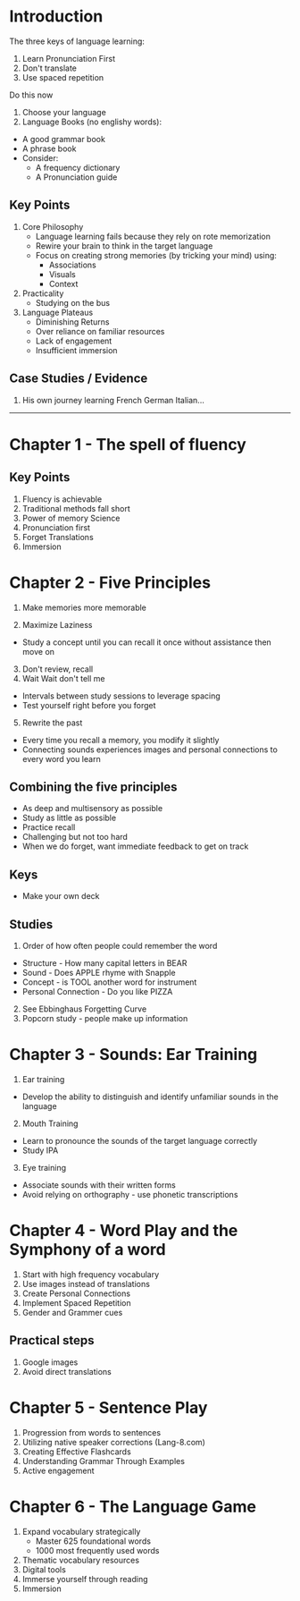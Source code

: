 # Introduction

The three keys of language learning:

1. Learn Pronunciation First
2. Don't translate
3. Use spaced repetition

Do this now

1. Choose your language
2. Language Books (no englishy words):

-   A good grammar book
-   A phrase book
-   Consider:
    -   A frequency dictionary
    -   A Pronunciation guide

## Key Points

1. Core Philosophy
    - Language learning fails because they rely on rote memorization
    - Rewire your brain to think in the target language
    - Focus on creating strong memories (by tricking your mind) using:
        - Associations
        - Visuals
        - Context
2. Practicality
    - Studying on the bus
3. Language Plateaus
    - Diminishing Returns
    - Over reliance on familiar resources
    - Lack of engagement
    - Insufficient immersion

## Case Studies / Evidence

1. His own journey learning French German Italian...

---

# Chapter 1 - The spell of fluency

## Key Points

1. Fluency is achievable
2. Traditional methods fall short
3. Power of memory Science
4. Pronunciation first
5. Forget Translations
6. Immersion

# Chapter 2 - Five Principles

1. Make memories more memorable

2. Maximize Laziness

-   Study a concept until you can recall it once without assistance then move on

3. Don't review, recall
4. Wait Wait don't tell me

-   Intervals between study sessions to leverage spacing
-   Test yourself right before you forget

5. Rewrite the past

-   Every time you recall a memory, you modify it slightly
-   Connecting sounds experiences images and personal connections to every word you learn

## Combining the five principles

-   As deep and multisensory as possible
-   Study as little as possible
-   Practice recall
-   Challenging but not too hard
-   When we do forget, want immediate feedback to get on track

## Keys

-   Make your own deck

## Studies

1. Order of how often people could remember the word

-   Structure - How many capital letters in BEAR
-   Sound - Does APPLE rhyme with Snapple
-   Concept - is TOOL another word for instrument
-   Personal Connection - Do you like PIZZA

2. See Ebbinghaus Forgetting Curve
3. Popcorn study - people make up information

# Chapter 3 - Sounds: Ear Training

1. Ear training

-   Develop the ability to distinguish and identify unfamiliar sounds in the language

2. Mouth Training

-   Learn to pronounce the sounds of the target language correctly
-   Study IPA

3. Eye training

-   Associate sounds with their written forms
-   Avoid relying on orthography - use phonetic transcriptions

# Chapter 4 - Word Play and the Symphony of a word

1. Start with high frequency vocabulary
2. Use images instead of translations
3. Create Personal Connections
4. Implement Spaced Repetition
5. Gender and Grammer cues

## Practical steps

1. Google images
2. Avoid direct translations

# Chapter 5 - Sentence Play

1. Progression from words to sentences
2. Utilizing native speaker corrections (Lang-8.com)
3. Creating Effective Flashcards
4. Understanding Grammar Through Examples
5. Active engagement

# Chapter 6 - The Language Game

1. Expand vocabulary strategically
    - Master 625 foundational words
    - 1000 most frequently used words
2. Thematic vocabulary resources
3. Digital tools
4. Immerse yourself through reading
5. Immersion
